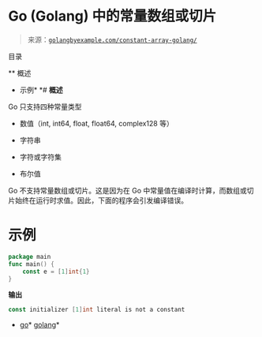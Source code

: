 <!--yml

分类：未分类

日期：2024-10-13 06:28:10

-->

# Go (Golang) 中的常量数组或切片

> 来源：[`golangbyexample.com/constant-array-golang/`](https://golangbyexample.com/constant-array-golang/)

目录

**   概述

+   示例*  *# **概述**

Go 只支持四种常量类型

+   数值（int, int64, float, float64, complex128 等）

+   字符串

+   字符或字符集

+   布尔值

Go 不支持常量数组或切片。这是因为在 Go 中常量值在编译时计算，而数组或切片始终在运行时求值。因此，下面的程序会引发编译错误。

# **示例**

```go
package main
func main() {
	const e = [1]int{1}
}
```

**输出**

```go
const initializer [1]int literal is not a constant
```

+   [go](https://golangbyexample.com/tag/go/)*   [golang](https://golangbyexample.com/tag/golang/)*

